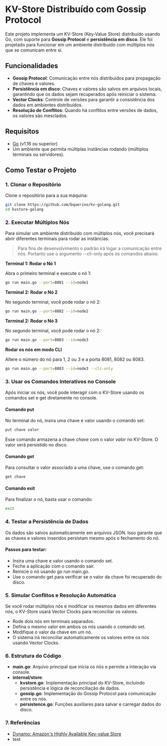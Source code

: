 # KV-Store Distribuído com Gossip Protocol

Este projeto implementa um KV-Store (Key-Value Store) distribuído usando Go, com suporte para **Gossip Protocol** e **persistência em disco**. Ele foi projetado para funcionar em um ambiente distribuído com múltiplos nós que se comunicam entre si.

## Funcionalidades

- **Gossip Protocol**: Comunicação entre nós distribuídos para propagação de chaves e valores.
- **Persistência em disco**: Chaves e valores são salvos em arquivos locais, garantindo que os dados sejam recuperados após reiniciar o sistema.
- **Vector Clocks**: Controle de versões para garantir a consistência dos dados em ambientes distribuídos.
- **Resolução de Conflitos**: Quando há conflitos entre versões de dados, os valores são mesclados.

## Requisitos

- [Go](https://golang.org/dl/) (v1.16 ou superior)
- Um ambiente que permita múltiplas instâncias rodando (múltiplos terminais ou servidores).

## Como Testar o Projeto

### 1. Clonar o Repositório

Clone o repositório para a sua máquina:

```bash
git clone https://github.com/bquerino/kv-golang.git
cd kvstore-golang
```

### 2. Executar Múltiplos Nós

Para simular um ambiente distribuído com múltiplos nós, você precisará abrir diferentes terminais para rodar as instâncias.

> Para fins de desenvolvimento o padrão irá logar a comunicação entre nós. Portanto use o argumento --cli-only após os comandos abaixo.

**Terminal 1: Rodar o Nó 1**

Abra o primeiro terminal e execute o nó 1:

```bash
go run main.go --port=8081 --id=node1
```

**Terminal 2: Rodar o Nó 2**

No segundo terminal, você pode rodar o nó 2:

```bash
go run main.go --port=8082 --id=node2
```

**Terminal 2: Rodar o Nó 3**

No segundo terminal, você pode rodar o nó 2:

```bash
go run main.go --port=8083 --id=node3
```

**Rodar os nós em modo CLI**

Altere o número do nó para 1, 2 ou 3 e a porta 8081, 8082 ou 8083.

```bash
go run main.go --port=8083 --id=node3 --cli-only
```


### 3. Usar os Comandos Interativos no Console

Após iniciar os nós, você pode interagir com o KV-Store usando os comandos set e get diretamente no console.

#### Comando put

No terminal do nó, insira uma chave e valor usando o comando set:

```bash
put chave valor
```

Esse comando armazena a chave *chave* com o valor *valor* no KV-Store. O valor será persistido no disco.

#### Comando get

Para consultar o valor associado a uma chave, use o comando get:
```bash
get chave
```

#### Comando exit

Para finalizar o nó, basta usar o comando:

```bash
exit
```

### 4. Testar a Persistência de Dados
Os dados são salvos automaticamente em arquivos JSON. Isso garante que as chaves e valores inseridos persistam mesmo após o fechamento do nó.

#### Passos para testar:
* Insira uma chave e valor usando o comando set.
* Feche a aplicação com o comando sair.
* Reinicie o nó usando go run main.go.
* Use o comando get para verificar se o valor da chave foi recuperado do disco.

### 5. Simular Conflitos e Resolução Automática
Se você rodar múltiplos nós e modificar os mesmos dados em diferentes nós, o KV-Store usará Vector Clocks para reconciliar os valores.

* Rode dois nós em terminais separados.
* Defina o mesmo valor em ambos os nós usando o comando set.
* Modifique o valor da chave em um nó.
* O sistema irá reconciliar automaticamente os valores entre os nós usando Vector Clocks.

### 6. Estrutura do Código
* **main.go**: Arquivo principal que inicia os nós e permite a interação via console.
* **internal/store**:
    * **kvstore.go**: Implementação principal do KV-Store, incluindo persistência e lógica de reconciliação de dados.
    * **gossip.go**: Implementação do Gossip Protocol para comunicação entre os nós.
    * **persistence.go**: Funções auxiliares para salvar e carregar dados do disco.

### 7. Referências

- [Dynamo: Amazon's Highly Available Key-value Store](https://www.cs.cornell.edu/courses/cs5414/2017fa/papers/dynamo.pdf)
- test